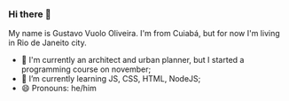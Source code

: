 ### Hi there 👋

My name is Gustavo Vuolo Oliveira. I'm from Cuiabá, but for now I'm living in Rio de Janeito city.

- 🔭 I'm currently an architect and urban planner, but I started a programming course on november;
- 🌱 I’m currently learning JS, CSS, HTML, NodeJS;
- 😄 Pronouns: he/him
